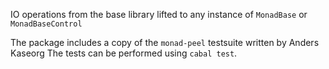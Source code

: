 IO operations from the base library lifted to any instance of
`MonadBase` or `MonadBaseControl`

The package includes a copy of the `monad-peel` testsuite written by
Anders Kaseorg The tests can be performed using `cabal test`.
